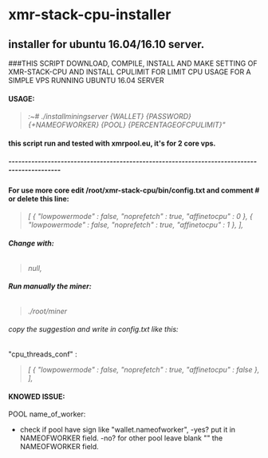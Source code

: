 # **xmr-stack-cpu-installer**
## **installer for ubuntu 16.04/16.10 server.**

###THIS SCRIPT DOWNLOAD, COMPILE, INSTALL AND MAKE SETTING OF XMR-STACK-CPU AND INSTALL CPULIMIT FOR LIMIT CPU USAGE FOR A SIMPLE VPS RUNNING UBUNTU 16.04 SERVER





#### **USAGE**:
> _:~# ./installminingserver {WALLET} {PASSWORD} {+NAMEOFWORKER} {POOL} {PERCENTAGEOFCPULIMIT}"_





#### **this script run and tested with xmrpool.eu, it's for 2 core vps.**

##### --------------------------------------------------------------------------------------------
#### **For use more core edit /root/xmr-stack-cpu/bin/config.txt and comment # or delete this line:**
  
 > _[
     { "lowpowermode" : false, "noprefetch" : true, "affinetocpu" : 0 },
      { "lowpowermode" : false, "noprefetch" : true, "affinetocpu" : 1 },
    ],_

###### **Change with:**
> _null,_

###### **Run manually the miner:**

> _./root/miner_
###### copy the suggestion and write in config.txt like this:
"cpu_threads_conf" :
> _[
    { "lowpowermode" : false, "noprefetch" : true, "affinetocpu" : false },
],_





#### KNOWED ISSUE:
POOL name_of_worker:
- check if pool have sign like "wallet.nameofworker", 
    -yes? put it in NAMEOFWORKER field.
    -no? for other pool leave blank "" the NAMEOFWORKER field.
